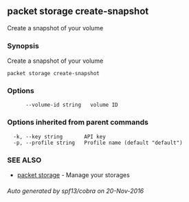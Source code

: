 ## packet storage create-snapshot

Create a snapshot of your volume

### Synopsis


Create a snapshot of your volume

```
packet storage create-snapshot
```

### Options

```
      --volume-id string   volume ID
```

### Options inherited from parent commands

```
  -k, --key string       API key
  -p, --profile string   Profile name (default "default")
```

### SEE ALSO
* [packet storage](packet_storage.md)	 - Manage your storages

###### Auto generated by spf13/cobra on 20-Nov-2016
